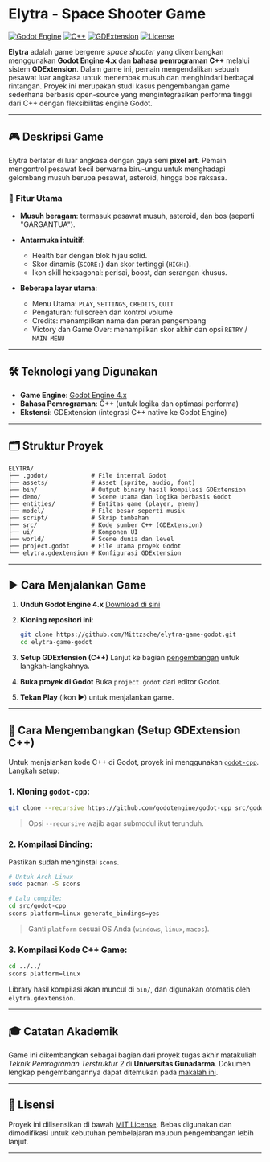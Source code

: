 # Elytra - Space Shooter Game

[![Godot Engine](https://img.shields.io/badge/Godot_Engine-4.x-blue.svg)](https://godotengine.org/)
[![C++](https://img.shields.io/badge/Language-C%2B%2B-blue.svg)](https://isocpp.org/)
[![GDExtension](https://img.shields.io/badge/Godot_GDExtension-v4.x-green.svg)](https://docs.godotengine.org/en/4.4/tutorials/scripting/gdextension/gdextension_cpp_example.html)
[![License](https://img.shields.io/badge/License-MIT-green.svg)](https://opensource.org/licenses/MIT)

**Elytra** adalah game bergenre *space shooter* yang dikembangkan menggunakan **Godot Engine 4.x** dan **bahasa pemrograman C++** melalui sistem **GDExtension**. Dalam game ini, pemain mengendalikan sebuah pesawat luar angkasa untuk menembak musuh dan menghindari berbagai rintangan. Proyek ini merupakan studi kasus pengembangan game sederhana berbasis open-source yang mengintegrasikan performa tinggi dari C++ dengan fleksibilitas engine Godot.

---

## 🎮 Deskripsi Game

Elytra berlatar di luar angkasa dengan gaya seni **pixel art**. Pemain mengontrol pesawat kecil berwarna biru-ungu untuk menghadapi gelombang musuh berupa pesawat, asteroid, hingga bos raksasa.

### 🧠 Fitur Utama

* **Musuh beragam**: termasuk pesawat musuh, asteroid, dan bos (seperti "GARGANTUA").
* **Antarmuka intuitif**:

  * Health bar dengan blok hijau solid.
  * Skor dinamis (`SCORE:`) dan skor tertinggi (`HIGH:`).
  * Ikon skill heksagonal: perisai, boost, dan serangan khusus.
* **Beberapa layar utama**:

  * Menu Utama: `PLAY`, `SETTINGS`, `CREDITS`, `QUIT`
  * Pengaturan: fullscreen dan kontrol volume
  * Credits: menampilkan nama dan peran pengembang
  * Victory dan Game Over: menampilkan skor akhir dan opsi `RETRY` / `MAIN MENU`

---

## 🛠️ Teknologi yang Digunakan

* **Game Engine**: [Godot Engine 4.x](https://godotengine.org/)
* **Bahasa Pemrograman**: C++ (untuk logika dan optimasi performa)
* **Ekstensi**: GDExtension (integrasi C++ native ke Godot Engine)

---

## 🗂️ Struktur Proyek

```
ELYTRA/
├── .godot/            # File internal Godot
├── assets/            # Asset (sprite, audio, font)
├── bin/               # Output binary hasil kompilasi GDExtension
├── demo/              # Scene utama dan logika berbasis Godot
├── entities/          # Entitas game (player, enemy)
├── model/             # File besar seperti musik
├── script/            # Skrip tambahan
├── src/               # Kode sumber C++ (GDExtension)
├── ui/                # Komponen UI
├── world/             # Scene dunia dan level
├── project.godot      # File utama proyek Godot
└── elytra.gdextension # Konfigurasi GDExtension
```

---

## ▶️ Cara Menjalankan Game

1. **Unduh Godot Engine 4.x**
   [Download di sini](https://godotengine.org/download/)

2. **Kloning repositori ini**:

   ```bash
   git clone https://github.com/Mittzsche/elytra-game-godot.git
   cd elytra-game-godot
   ```

3. **Setup GDExtension (C++)**
   Lanjut ke bagian [pengembangan](#️cara-mengembangkan-setup-gdextension-c) untuk langkah-langkahnya.

4. **Buka proyek di Godot**
   Buka `project.godot` dari editor Godot.

5. **Tekan Play** (ikon ▶️) untuk menjalankan game.

---

## 🔧 Cara Mengembangkan (Setup GDExtension C++)

Untuk menjalankan kode C++ di Godot, proyek ini menggunakan [`godot-cpp`](https://github.com/godotengine/godot-cpp). Langkah setup:

### 1. Kloning `godot-cpp`:

```bash
git clone --recursive https://github.com/godotengine/godot-cpp src/godot-cpp
```

> Opsi `--recursive` wajib agar submodul ikut terunduh.

### 2. Kompilasi Binding:

Pastikan sudah menginstal `scons`.

```bash
# Untuk Arch Linux
sudo pacman -S scons

# Lalu compile:
cd src/godot-cpp
scons platform=linux generate_bindings=yes
```

> Ganti `platform` sesuai OS Anda (`windows`, `linux`, `macos`).

### 3. Kompilasi Kode C++ Game:

```bash
cd ../../
scons platform=linux
```

Library hasil kompilasi akan muncul di `bin/`, dan digunakan otomatis oleh `elytra.gdextension`.

---

## 🎓 Catatan Akademik

Game ini dikembangkan sebagai bagian dari proyek tugas akhir matakuliah *Teknik Pemrograman Terstruktur 2* di **Universitas Gunadarma**. Dokumen lengkap pengembangannya dapat ditemukan pada [makalah ini](https://github.com/Mittzsche/elytra-game-godot/blob/main/Makalah%20Pengaplikasian%20C%2B%2B%20-%20Game.docx).

---

## 📄 Lisensi

Proyek ini dilisensikan di bawah [MIT License](https://opensource.org/licenses/MIT). Bebas digunakan dan dimodifikasi untuk kebutuhan pembelajaran maupun pengembangan lebih lanjut.

---
